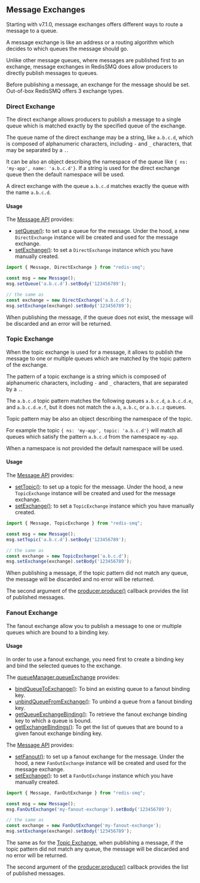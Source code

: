 ## Message Exchanges

Starting with v7.1.0, message exchanges offers different ways to route a message to a queue.

A message exchange is like an address or a routing algorithm which decides to which queues the message should go.

Unlike other message queues, where messages are published first to an exchange, message exchanges in RedisSMQ does 
allow producers to directly publish messages to queues. 

Before publishing a message, an exchange for the message should be set. Out-of-box RedisSMQ offers 3 exchange types.

### Direct Exchange

The direct exchange allows producers to publish a message to a single queue which is matched exactly by the specified queue of the exchange.

The queue name of the direct exchange may be a string, like `a.b.c.d`, which is composed of alphanumeric characters, including `-` and `_` characters, that may be separated by a `.`. 

It can be also an object describing the namespace of the queue like `{ ns: 'my-app', name: 'a.b.c.d'}`. If a string is used for the direct exchange queue then the default namespace will be used.

A direct exchange with the queue `a.b.c.d` matches exactly the queue with the name `a.b.c.d`.

#### Usage

The [Message API](/docs/api/message.md) provides:

- [setQueue()](/docs/api/message.md#messageprototypesetqueue): to set up a queue for the message. Under the hood, a new `DirectExchange` instance will be created and used for the message exchange.
- [setExchange()](/docs/api/message.md#messageprototypesetexchange): to set a `DirectExchange` instance which you have manually created.

```typescript
import { Message, DirectExchange } from "redis-smq";

const msg = new Message();
msg.setQueue('a.b.c.d').setBody('123456789');

// the same as
const exchange = new DirectExchange('a.b.c.d');
msg.setExchange(exchange).setBody('123456789');
```

When publishing the message, if the queue does not exist, the message will be discarded and an error will be returned.

### Topic Exchange

When the topic exchange is used for a message, it allows to publish the message to one or multiple queues which are matched by the topic pattern of the exchange.

The pattern of a topic exchange is a string which is composed of alphanumeric characters, including `-` and `_` characters, that are separated by a `.`.

The `a.b.c.d` topic pattern matches the following queues `a.b.c.d`, `a.b.c.d.e`, and `a.b.c.d.e.f`, but it does not match the `a.b`, `a.b.c`, or `a.b.c.z` queues.

Topic pattern may be also an object describing the namespace of the topic. 

For example the topic `{ ns: 'my-app', topic: 'a.b.c.d'}` will match all queues which satisfy the pattern `a.b.c.d` from the namespace `my-app`.

When a namespace is not provided the default namespace will be used.

#### Usage

The [Message API](/docs/api/message.md) provides:

- [setTopic()](/docs/api/message.md#messageprototypesettopic): to set up a topic for the message. Under the hood, a new `TopicExchange` instance will be created and used for the message exchange.
- [setExchange()](/docs/api/message.md#messageprototypesetexchange): to set a `TopicExchange` instance which you have manually created.

```typescript
import { Message, TopicExchange } from "redis-smq";

const msg = new Message();
msg.setTopic('a.b.c.d').setBody('123456789');

// the same as
const exchange = new TopicExchange('a.b.c.d');
msg.setExchange(exchange).setBody('123456789');
```

When publishing a message, if the topic pattern did not match any queue, the message will be discarded and no error will be returned.

The second argument of the [producer.produce()](/docs/api/producer.md#producerprototypeproduce) callback provides the list of published messages. 

### Fanout Exchange

The fanout exchange allow you to publish a message to one or multiple queues which are bound to a binding key.

#### Usage

In order to use a fanout exchange, you need first to create a binding key and bind the selected queues to the exchange.

The [queueManager.queueExchange](/docs/api/queue-manager.md#queuemanagerprototypequeueexchange) provides:

- [bindQueueToExchange()](/docs/api/queue-manager.md#queuemanagerprototypebindqueuetoexchange): To bind an existing queue to a fanout binding key.
- [unbindQueueFromExchange()](/docs/api/queue-manager.md#queuemanagerprototypeunbindqueuefromexchange): To unbind a queue from a fanout binding key.
- [getQueueExchangeBinding()](/docs/api/queue-manager.md#queuemanagerprototypegetqueueexchangebinding): To retrieve the fanout exchange binding key to which a queue is bound.
- [getExchangeBindings()](/docs/api/queue-manager.md#queuemanagerprototypegetexchangebindings): To get the list of queues that are bound to a given fanout exchange binding key. 

The [Message API](/docs/api/message.md) provides:

- [setFanout()](/docs/api/message.md#messageprototypesetfanout): to set up a fanout exchange for the message. Under the hood, a new `FanOutExchange` instance will be created and used for the message exchange.
- [setExchange()](/docs/api/message.md#messageprototypesetexchange): to set a `FanOutExchange` instance which you have manually created.

```typescript
import { Message, FanOutExchange } from "redis-smq";

const msg = new Message();
msg.FanOutExchange('my-fanout-exchange').setBody('123456789');

// the same as
const exchange = new FanOutExchange('my-fanout-exchange');
msg.setExchange(exchange).setBody('123456789');
```

The same as for the [Topic Exchange](#topic-exchange), when publishing a message, if the topic pattern did not match any queue, the message will be discarded and no error will be returned.

The second argument of the [producer.produce()](/docs/api/producer.md#producerprototypeproduce) callback provides the list of published messages. 
